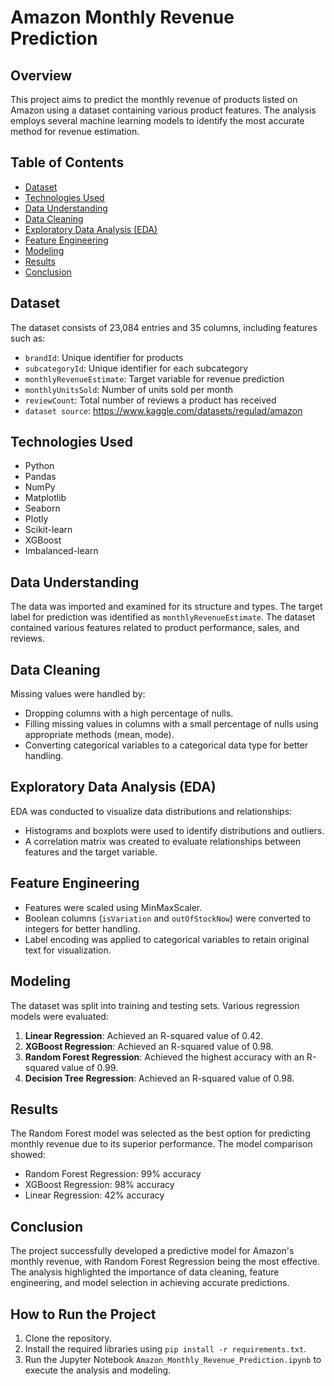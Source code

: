 # Amazon Monthly Revenue Prediction

## Overview
This project aims to predict the monthly revenue of products listed on Amazon using a dataset containing various product features. The analysis employs several machine learning models to identify the most accurate method for revenue estimation.

## Table of Contents
- [Dataset](#dataset)
- [Technologies Used](#technologies-used)
- [Data Understanding](#data-understanding)
- [Data Cleaning](#data-cleaning)
- [Exploratory Data Analysis (EDA)](#exploratory-data-analysis-eda)
- [Feature Engineering](#feature-engineering)
- [Modeling](#modeling)
- [Results](#results)
- [Conclusion](#conclusion)

## Dataset
The dataset consists of 23,084 entries and 35 columns, including features such as:
- `brandId`: Unique identifier for products
- `subcategoryId`: Unique identifier for each subcategory
- `monthlyRevenueEstimate`: Target variable for revenue prediction
- `monthlyUnitsSold`: Number of units sold per month
- `reviewCount`: Total number of reviews a product has received
- `dataset source`: https://www.kaggle.com/datasets/regulad/amazon

## Technologies Used
- Python
- Pandas
- NumPy
- Matplotlib
- Seaborn
- Plotly
- Scikit-learn
- XGBoost
- Imbalanced-learn

## Data Understanding
The data was imported and examined for its structure and types. The target label for prediction was identified as `monthlyRevenueEstimate`. The dataset contained various features related to product performance, sales, and reviews.

## Data Cleaning
Missing values were handled by:
- Dropping columns with a high percentage of nulls.
- Filling missing values in columns with a small percentage of nulls using appropriate methods (mean, mode).
- Converting categorical variables to a categorical data type for better handling.

## Exploratory Data Analysis (EDA)
EDA was conducted to visualize data distributions and relationships:
- Histograms and boxplots were used to identify distributions and outliers.
- A correlation matrix was created to evaluate relationships between features and the target variable.

## Feature Engineering
- Features were scaled using MinMaxScaler.
- Boolean columns (`isVariation` and `outOfStockNow`) were converted to integers for better handling.
- Label encoding was applied to categorical variables to retain original text for visualization.

## Modeling
The dataset was split into training and testing sets. Various regression models were evaluated:
1. **Linear Regression**: Achieved an R-squared value of 0.42.
2. **XGBoost Regression**: Achieved an R-squared value of 0.98.
3. **Random Forest Regression**: Achieved the highest accuracy with an R-squared value of 0.99.
4. **Decision Tree Regression**: Achieved an R-squared value of 0.98.

## Results
The Random Forest model was selected as the best option for predicting monthly revenue due to its superior performance. The model comparison showed:
- Random Forest Regression: 99% accuracy
- XGBoost Regression: 98% accuracy
- Linear Regression: 42% accuracy

## Conclusion
The project successfully developed a predictive model for Amazon's monthly revenue, with Random Forest Regression being the most effective. The analysis highlighted the importance of data cleaning, feature engineering, and model selection in achieving accurate predictions.

## How to Run the Project
1. Clone the repository.
2. Install the required libraries using `pip install -r requirements.txt`.
3. Run the Jupyter Notebook `Amazon_Monthly_Revenue_Prediction.ipynb` to execute the analysis and modeling.

